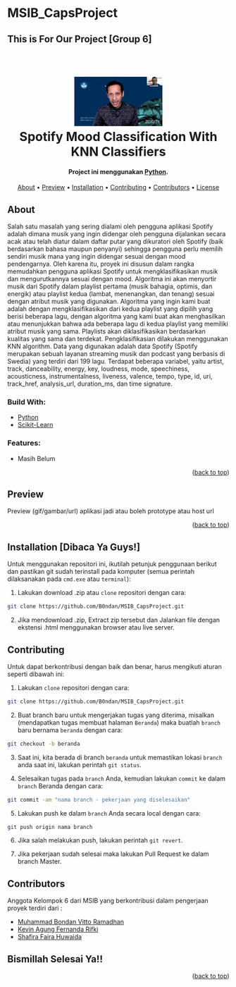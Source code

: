 # MSIB_CapsProject
## This is For Our Project [Group 6]

<h1 align="center">
  <br>
  <a href="#" target="_blank"><img src="img/mendikbudristek-nadiem-makarim-2411.jpg" width="200"></a>
  <br>
  Spotify Mood Classification With KNN Classifiers
  <br>
</h1>

<h4 align="center">Project ini menggunakan <a href="https://www.python.org/" target="_blank">Python</a>.</h4>

<p align="center">
  <a href="#about">About</a> •
  <a href="#preview">Preview</a> •
  <a href="#installation">Installation</a> •
  <a href="#contributing">Contributing</a> •
  <a href="#contributors">Contributors</a> •
  <a href="#license">License</a>
</p>

<!-- ABOUT THE PROJECT -->
## About
Salah satu masalah yang sering dialami oleh pengguna aplikasi Spotify adalah dimana musik yang ingin didengar oleh pengguna dijalankan secara acak atau telah diatur dalam daftar putar yang dikuratori oleh Spotify (baik berdasarkan bahasa maupun penyanyi) sehingga pengguna perlu memilih sendiri musik mana yang ingin didengar sesuai dengan mood pendengarnya. Oleh karena itu, proyek ini disusun dalam rangka memudahkan pengguna aplikasi Spotify untuk mengklasifikasikan musik dan mengurutkannya sesuai dengan mood. Algoritma ini akan menyortir musik dari Spotify dalam playlist pertama (musik bahagia, optimis, dan energik) atau playlist kedua (lambat, menenangkan, dan tenang) sesuai dengan atribut musik yang digunakan. Algoritma yang ingin kami buat adalah dengan mengklasifikasikan dari kedua playlist yang dipilih yang berisi beberapa lagu, dengan algoritma yang kami buat akan menghasilkan atau menunjukkan bahwa ada beberapa lagu di kedua playlist yang memiliki atribut musik yang sama. Playlists akan diklasifikasikan berdasarkan kualitas yang sama dan terdekat. Pengklasifikasian dilakukan menggunakan KNN algorithm. Data yang digunakan adalah data Spotify (Spotify merupakan sebuah layanan streaming musik dan podcast yang berbasis di Swedia) yang terdiri dari 199 lagu. Terdapat beberapa variabel, yaitu artist, track, danceability, energy, key, loudness, mode, speechiness, acousticness, instrumentalness, liveness, valence, tempo, type, id, uri, track_href, analysis_url, duration_ms, dan time signature.

### Build With:

* [Python](https://www.python.org/)
* [Scikit-Learn](https://scikit-learn.org/stable/)

### Features:
* Masih Belum
<p align="right">(<a href="#top">back to top</a>)</p>

<!-- Preview Application -->
## Preview
Preview (gif/gambar/url) aplikasi jadi atau boleh prototype atau host url

<p align="right">(<a href="#top">back to top</a>)</p>

<!-- How to Install -->
## Installation [Dibaca Ya Guys!]
Untuk menggunakan repositori ini, ikutilah petunjuk penggunaan berikut dan pastikan git sudah terinstall pada komputer (semua perintah dilaksanakan pada `cmd.exe` atau `terminal`):

1. Lakukan download .zip atau `clone` repositori dengan cara:
```bash
git clone https://github.com/B0ndan/MSIB_CapsProject.git
```

2. Jika mendownload .zip, Extract zip tersebut dan Jalankan file dengan ekstensi .html menggunakan browser atau live server.

<!-- How to Contribute -->
## Contributing
Untuk dapat berkontribusi dengan baik dan benar, harus mengikuti aturan seperti dibawah ini:
1. Lakukan `clone` repositori dengan cara:
```bash
git clone https://github.com/B0ndan/MSIB_CapsProject.git
```

2. Buat branch baru untuk mengerjakan tugas yang diterima, misalkan (mendapatkan tugas membuat halaman `Beranda`) maka buatlah `branch` baru bernama `beranda` dengan cara:
```bash
git checkout -b beranda
```

3. Saat ini, kita berada di branch `beranda` untuk memastikan lokasi `branch` anda saat ini, lakukan perintah `git status`.

4. Selesaikan tugas pada `branch` Anda, kemudian lakukan `commit` ke dalam `branch` Beranda dengan cara:
```bash
git commit -am "nama branch - pekerjaan yang diselesaikan"
```

5. Lakukan push ke dalam `branch` Anda secara local dengan cara:
```bash
git push origin nama branch
```

6. Jika salah melakukan push, lakukan perintah `git revert`.

7. Jika pekerjaan sudah selesai maka lakukan Pull Request ke dalam branch Master.

<!-- Contributors -->
## Contributors

Anggota Kelompok 6 dari MSIB yang berkontribusi dalam pengerjaan proyek terdiri dari :
* [Muhammad Bondan Vitto Ramadhan](https://github.com/B0ndan)
* [Kevin Agung Fernanda Rifki](https://github.com/kepinthemightyoren)
* [Shafira Faira Huwaida](https://github.com/shafirafh)



## Bismillah Selesai Ya!!
<p align="right">(<a href="#top">back to top</a>)</p>
